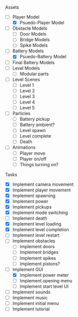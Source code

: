 Assets
* [ ] Player Model
	 * [x] Psuedo-Player Model
* [ ] Obstacle Models
	* [ ] Door Models
	* [ ] Bridge Models
	* [ ] Spike Models
* [ ] Battery Models
	* [x] Psuedo-Battery Model
* [ ] Final Battery Models
* [ ] Level Models
	* [ ] Modular parts
* [ ] Level Scenes
	* [ ] Level 1
	* [ ] Level 2
	* [ ] Level 3
	* [ ] Level 4
	* [ ] Level 5
* [ ] Particles
	* [ ] Battery pickup
	* [ ] Battery ambient?
	* [ ] Level spawn
	* [ ] Level complete
	* [ ] Death
* [ ] Animations
	* [ ] Player move
	* [ ] Player on/off
	* [ ] Things turning on?

Tasks
* [x] Implement camera movement
* [x] Implement player movement
* [x] Implement spawning
* [x] Implement power
* [x] Implement pickups
* [x] Implement mode switching
* [ ] Implement death
* [x] Implement level loading
* [x] Implement level completion
* [ ] Implement level restart
* [ ] Implement obstacles
	* [ ] Implement doors
	* [ ] Implement bridges
	* [ ] Implement spikes
	* [ ] Implement pistons?
* [ ] Implement GUI
	* [x] Implement power meter
	* [ ] Implement opening menu
	* [ ] Implement start level UI
* [ ] Implement sounds
* [ ] Implement music
* [ ] Implement initial menu
* [ ] Implement tutorial
